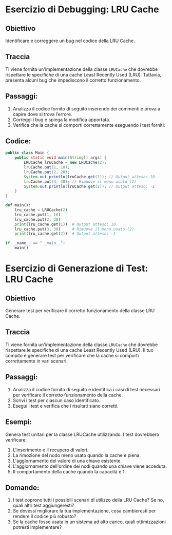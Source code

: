 # Esercizio di Debugging: LRU Cache

## Obiettivo
Identificare e correggere un bug nel codice della LRU Cache.

## Traccia
Ti viene fornita un'implementazione della classe `LRUCache` che dovrebbe rispettare le specifiche di una cache Least Recently Used (LRU). Tuttavia, presenta alcuni bug che impediscono il corretto funzionamento.

## Passaggi:
1. Analizza il codice fornito di seguito inserendo dei commenti e prova a capire dove si trova l’errore.
2. Correggi i bug e spiega la modifica apportata.
3. Verifica che la cache si comporti correttamente eseguendo i test forniti:

## Codice:
```java
public class Main {
    public static void main(String[] args) {
        LRUCache lruCache = new LRUCache(2);
        lruCache.put(1, 10);
        lruCache.put(2, 20);
        System.out.println(lruCache.get(1)); // Output atteso: 10
        lruCache.put(3, 30); // Rimuove il meno usato (2)
        System.out.println(lruCache.get(2)); // Output atteso: -1
    }
}
```
```python
def main():
    lru_cache = LRUCache(2)
    lru_cache.put(1, 10)
    lru_cache.put(2, 20)
    print(lru_cache.get(1))  # Output atteso: 10
    lru_cache.put(3, 30)     # Rimuove il meno usato (2)
    print(lru_cache.get(2))  # Output atteso: -1

if __name__ == "__main__":
    main()
```

# Esercizio di Generazione di Test: LRU Cache

## Obiettivo
Generare test per verificare il corretto funzionamento della classe LRU Cache.

## Traccia
Ti viene fornita un'implementazione della classe `LRUCache` che dovrebbe rispettare le specifiche di una cache Least Recently Used (LRU). Il tuo compito è generare test per verificare che la cache si comporti correttamente in vari scenari.

## Passaggi:
1. Analizza il codice fornito di seguito e identifica i casi di test necessari per verificare il corretto funzionamento della cache.
2. Scrivi i test per ciascun caso identificato.
3. Esegui i test e verifica che i risultati siano corretti.

## Esempi:
Genera test unitari per la classe LRUCache utilizzando. I test dovrebbero verificare:
1. L'inserimento e il recupero di valori.
2. La rimozione del nodo meno usato quando la cache è piena.
3. L'aggiornamento del valore di una chiave esistente.
4. L'aggiornamento dell'ordine dei nodi quando una chiave viene acceduta.
5. Il comportamento della cache quando la capacità è 1.

## Domande:
1. I test coprono tutti i possibili scenari di utilizzo della LRU Cache? Se no, quali altri test aggiungeresti?
2. Se dovessi migliorare la tua implementazione, cosa cambieresti per rendere il codice più robusto?
3. Se la cache fosse usata in un sistema ad alto carico, quali ottimizzazioni potresti implementare?
